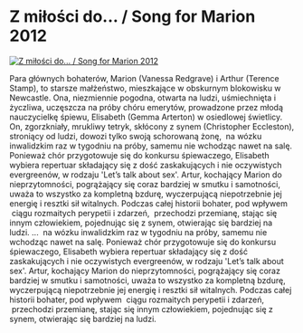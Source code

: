 Z miłości do... / Song for Marion 2012 
=============
[![Z miłości do... / Song for Marion 2012 ](http://vidos.pl/images/player.gif)](http://vidos.pl/z-milosci-do-song-for-marion-2012)

 Para głównych bohaterów, Marion (Vanessa Redgrave) i Arthur (Terence Stamp), to starsze małżeństwo, mieszkające w obskurnym blokowisku w Newcastle. Ona, niezmiennie pogodna, otwarta na ludzi, uśmiechnięta i życzliwa, uczęszcza na próby chóru emerytów, prowadzone przez młodą nauczycielkę śpiewu, Elisabeth (Gemma Arterton) w osiedlowej świetlicy. On, zgorzkniały, mrukliwy tetryk, skłócony z synem (Christopher Eccleston), stroniący od ludzi, dowozi tylko swoją schorowaną żonę,  na wózku inwalidzkim raz w tygodniu na próby, samemu nie wchodząc nawet na salę. Ponieważ chór przygotowuje się do konkursu śpiewaczego, Elisabeth wybiera repertuar składający się z dość zaskakujących i nie oczywistych evergreenów, w rodzaju 'Let’s talk about sex'. Artur, kochający Marion do nieprzytomności, pogrążający się coraz bardziej w smutku i samotności, uważa to wszystko za kompletną bzdurę, wyczerpującą niepotrzebnie jej energię i resztki sił witalnych. Podczas całej historii bohater, pod wpływem  ciągu rozmaitych perypetii i zdarzeń,  przechodzi przemianę, stając się innym człowiekiem, pojednując się z synem, otwierając się bardziej na ludzi.   ...  na wózku inwalidzkim raz w tygodniu na próby, samemu nie wchodząc nawet na salę. Ponieważ chór przygotowuje się do konkursu śpiewaczego, Elisabeth wybiera repertuar składający się z dość zaskakujących i nie oczywistych evergreenów, w rodzaju 'Let’s talk about sex'. Artur, kochający Marion do nieprzytomności, pogrążający się coraz bardziej w smutku i samotności, uważa to wszystko za kompletną bzdurę, wyczerpującą niepotrzebnie jej energię i resztki sił witalnych. Podczas całej historii bohater, pod wpływem  ciągu rozmaitych perypetii i zdarzeń,  przechodzi przemianę, stając się innym człowiekiem, pojednując się z synem, otwierając się bardziej na ludzi.
